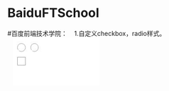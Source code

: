 # BaiduFTSchool
#百度前端技术学院：
    1.自定义checkbox，radio样式。<br/>
    ![未选中前](https://raw.githubusercontent.com/anxiaoxin/BaiduFTSchool/master/designCheckBoxAndRadio/1.jpg)
